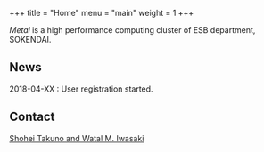 +++
title = "Home"
menu = "main"
weight = 1
+++

*Metal* is a high performance computing cluster of ESB department, SOKENDAI.

## News

2018-04-XX
: User registration started.

## Contact

[Shohei Takuno and Watal M. Iwasaki](mailto:takuno_shohei@soken.ac.jp?subject=[metal-sokendai]&cc=iwasakiwt@soken.ac.jp)
